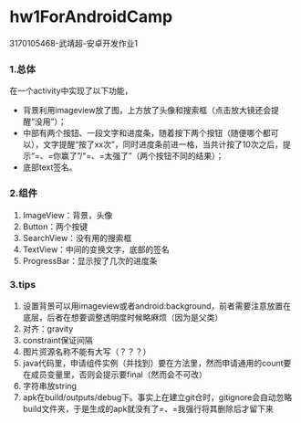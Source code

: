 # hw1ForAndroidCamp
 3170105468-武靖超-安卓开发作业1
### 1.总体
在一个activity中实现了以下功能，
- 背景利用imageview放了图，上方放了头像和搜索框（点击放大镜还会提醒“没用”）；
- 中部有两个按钮、一段文字和进度条，随着按下两个按钮（随便哪个都可以），文字提醒“按了xx次”，同时进度条前进一格，当共计按了10次之后，提示“=、=你赢了”/“=、=太强了”（两个按钮不同的结果）；
- 底部text签名。
### 2.组件
1. ImageView：背景，头像
2. Button：两个按键
3. SearchView：没有用的搜索框
4. TextView：中间的变换文字，底部的签名
5. ProgressBar：显示按了几次的进度条
### 3.tips
1. 设置背景可以用imageview或者android:background，前者需要注意放置在底层，后者在想要调整透明度时候略麻烦（因为是父类）
2. 对齐：gravity
3. constraint保证间隔
4. 图片资源名称不能有大写（？？？）
5. java代码里，申请组件实例（并找到）要在方法里，然而申请通用的count要在成员变量里，否则会提示要final（然而会不可改）
6. 字符串放string
7. apk在build/outputs/debug下。事实上在建立git仓时，gitignore会自动忽略build文件夹，于是生成的apk就没有了=、=我强行将其删除后才留下来
